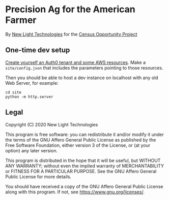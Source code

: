 # Precision Ag for the American Farmer

By [New Light Technologies](https://newlighttechnologies.com/) for the [Census Opportunity Project](https://newlighttechnologies.com/)


## One-time dev setup

[Create yourself an Auth0 tenant and some AWS resources](https://github.com/NLTGit/pagaf/wiki/Auth0-and-Amazon-setup). Make a `site/config.json` that includes the parameters pointing to those resources.

Then you should be able to host a dev instance on localhost with any old Web Server, for example:

```
cd site
python -m http.server
```


## Legal

Copyright (C) 2020 New Light Technologies

This program is free software: you can redistribute it and/or modify
it under the terms of the GNU Affero General Public License as published by
the Free Software Foundation, either version 3 of the License, or
(at your option) any later version.

This program is distributed in the hope that it will be useful,
but WITHOUT ANY WARRANTY; without even the implied warranty of
MERCHANTABILITY or FITNESS FOR A PARTICULAR PURPOSE.  See the
GNU Affero General Public License for more details.

You should have received a copy of the GNU Affero General Public License
along with this program.  If not, see <https://www.gnu.org/licenses/>.
